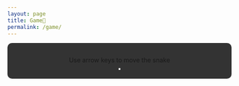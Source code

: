```yaml
---
layout: page
title: Game🐍
permalink: /game/
---
```

<style>
    #gameContainer {
        display: flex;
        flex-direction: column;
        align-items: center;
        background-color: #333;
        padding: 20px;
        border-radius: 10px;
    
    canvas {
        background-color: #001f3f; 
        border: 2px solid #fff; 
    }

    #gameOver, #restartBtn {
        display: none;
    }

    #restartBtn {
        margin-top: 10px;
        padding: 10px 20px;
        background-color: lime;
        color: black;
        border: none;
        cursor: pointer;
        font-size: 16px;
        border-radius: 5px;
    }

    #restartBtn:hover {
        background-color: yellow;
    }

    p {
        margin: 10px 0;
    }
</style>

<div id="gameContainer">
    <p>Use arrow keys to move the snake</p>
    <canvas id="gameCanvas" width="400" height="400"></canvas>
    <p id="gameOver">Game Over!💀</p>
    <button id="restartBtn" onclick="restartGame()">Restart</button>
</div>

<!-- Snake Game Script -->
<script>
    const canvas = document.getElementById("gameCanvas");
    const ctx = canvas.getContext("2d");

    const gridSize = 20;
    const tileCount = canvas.width / gridSize;
    let snake = [{x: 10, y: 10}];
    let food = {x: 5, y: 5};
    let dx = 0;
    let dy = 0;
    let gameOver = false;

    // Generate random food position
    function generateFood() {
        food.x = Math.floor(Math.random() * tileCount);
        food.y = Math.floor(Math.random() * tileCount);
    }

    // Draw the snake
    function drawSnake() {
        ctx.fillStyle = "lime";
        snake.forEach(segment => {
            ctx.fillRect(segment.x * gridSize, segment.y * gridSize, gridSize, gridSize);
        });
    }

    // Draw the food
    function drawFood() {
        ctx.fillStyle = "red";
        ctx.fillRect(food.x * gridSize, food.y * gridSize, gridSize, gridSize);
    }

    // Move the snake
    function moveSnake() {
        const head = {x: snake[0].x + dx, y: snake[0].y + dy};
        snake.unshift(head);

        // Check if the snake eats the food
        if (head.x === food.x && head.y === food.y) {
            generateFood();
        } else {
            snake.pop();
        }
    }

    // Check if game is over
    function checkGameOver() {
        const head = snake[0];

        // Hit the wall
        if (head.x < 0 || head.x >= tileCount || head.y < 0 || head.y >= tileCount) {
            return true;
        }

        // Hit itself
        for (let i = 1; i < snake.length; i++) {
            if (head.x === snake[i].x && head.y === snake[i].y) {
                return true;
            }
        }

        return false;
    }

    // Update the game state
    function update() {
        if (gameOver) {
            document.getElementById("gameOver").style.display = "block";
            document.getElementById("restartBtn").style.display = "inline-block";
            return;
        }

        ctx.clearRect(0, 0, canvas.width, canvas.height);
        drawSnake();
        drawFood();
        moveSnake();

        if (checkGameOver()) {
            gameOver = true;
        }
    }

    // Control snake movement
    document.addEventListener("keydown", (event) => {
        if (event.key === "ArrowUp" && dy === 0) {
            dx = 0;
            dy = -1;
        } else if (event.key === "ArrowDown" && dy === 0) {
            dx = 0;
            dy = 1;
        } else if (event.key === "ArrowLeft" && dx === 0) {
            dx = -1;
            dy = 0;
        } else if (event.key === "ArrowRight" && dx === 0) {
            dx = 1;
            dy = 0;
        }
    });

    // Restart the game
    function restartGame() {
        snake = [{x: 10, y: 10}];
        dx = 0;
        dy = 0;
        generateFood();
        gameOver = false;
        document.getElementById("gameOver").style.display = "none";
        document.getElementById("restartBtn").style.display = "none";
    }

    // Run the game loop
    setInterval(update, 100);
</script>
